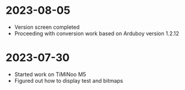 # 2023-08-05
- Version screen completed
- Proceeding with conversion work based on Arduboy version 1.2.12

# 2023-07-30
- Started work on TiMiNoo M5
- Figured out how to display test and bitmaps
